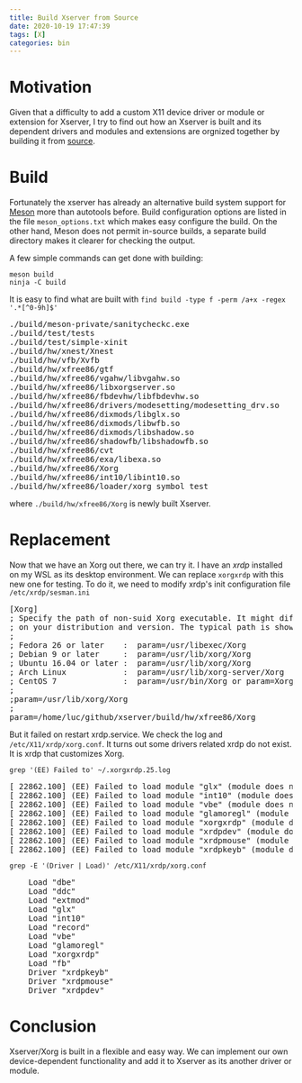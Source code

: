 ```yaml
---
title: Build Xserver from Source
date: 2020-10-19 17:47:39
tags: [X]
categories: bin
---
```


# Motivation
Given that a difficulty to add a custom X11 device driver or module or extension for Xserver, I try to find out how an Xserver is built and its dependent drivers and modules and extensions are orgnized together by building it from [source](https://gitlab.freedesktop.org/xorg/xserver.git).

<!--more-->

# Build
Fortunately the xserver has already an alternative build system support for [Meson](https://mesonbuild.com/) more than autotools before. Build configuration options are listed in the file `meson_options.txt` which makes easy configure the build. On the other hand, Meson does not permit in-source builds, a separate build directory makes it clearer for checking the output.

A few simple commands can get done with building:
```shell
meson build
ninja -C build
```

It is easy to find what are built with `find build -type f -perm /a+x -regex '.*[^0-9h]$'`
<pre>
./build/meson-private/sanitycheckc.exe
./build/test/tests
./build/test/simple-xinit
./build/hw/xnest/Xnest
./build/hw/vfb/Xvfb
./build/hw/xfree86/gtf
./build/hw/xfree86/vgahw/libvgahw.so
./build/hw/xfree86/libxorgserver.so
./build/hw/xfree86/fbdevhw/libfbdevhw.so
./build/hw/xfree86/drivers/modesetting/modesetting_drv.so
./build/hw/xfree86/dixmods/libglx.so
./build/hw/xfree86/dixmods/libwfb.so
./build/hw/xfree86/dixmods/libshadow.so
./build/hw/xfree86/shadowfb/libshadowfb.so
./build/hw/xfree86/cvt
./build/hw/xfree86/exa/libexa.so
./build/hw/xfree86/Xorg
./build/hw/xfree86/int10/libint10.so
./build/hw/xfree86/loader/xorg_symbol_test
</pre>

where `./build/hw/xfree86/Xorg` is newly built Xserver.

# Replacement
Now that we have an Xorg out there, we can try it. I have an *xrdp* installed on my WSL as its desktop environment. We can replace `xorgxrdp` with this new one for testing. To do it, we need to modify xrdp's init configuration file `/etc/xrdp/sesman.ini`

<pre>
[Xorg]
; Specify the path of non-suid Xorg executable. It might differ depending
; on your distribution and version. The typical path is shown as follows:
;
; Fedora 26 or later    :  param=/usr/libexec/Xorg
; Debian 9 or later     :  param=/usr/lib/xorg/Xorg
; Ubuntu 16.04 or later :  param=/usr/lib/xorg/Xorg
; Arch Linux            :  param=/usr/lib/xorg-server/Xorg
; CentOS 7              :  param=/usr/bin/Xorg or param=Xorg
;
;param=/usr/lib/xorg/Xorg
;
param=/home/luc/github/xserver/build/hw/xfree86/Xorg
</pre>

But it failed on restart xrdp.service. We check the log and `/etc/X11/xrdp/xorg.conf`. It turns out some drivers related xrdp do not exist. It is xrdp that customizes Xorg.

```shell
grep '(EE) Failed to' ~/.xorgxrdp.25.log
```
<pre>
[ 22862.100] (EE) Failed to load module "glx" (module does not exist, 0)
[ 22862.100] (EE) Failed to load module "int10" (module does not exist, 0)
[ 22862.100] (EE) Failed to load module "vbe" (module does not exist, 0)
[ 22862.100] (EE) Failed to load module "glamoregl" (module does not exist, 0)
[ 22862.100] (EE) Failed to load module "xorgxrdp" (module does not exist, 0)
[ 22862.100] (EE) Failed to load module "xrdpdev" (module does not exist, 0)
[ 22862.100] (EE) Failed to load module "xrdpmouse" (module does not exist, 0)
[ 22862.100] (EE) Failed to load module "xrdpkeyb" (module does not exist, 0)
</pre>

```shell
grep -E '(Driver | Load)' /etc/X11/xrdp/xorg.conf
```
<pre>
    Load "dbe"
    Load "ddc"
    Load "extmod"
    Load "glx"
    Load "int10"
    Load "record"
    Load "vbe"
    Load "glamoregl"
    Load "xorgxrdp"
    Load "fb"
    Driver "xrdpkeyb"
    Driver "xrdpmouse"
    Driver "xrdpdev"
</pre>

# Conclusion
Xserver/Xorg is built in a flexible and easy way. We can implement our own device-dependent functionality and add it to Xserver as its another driver or module.
